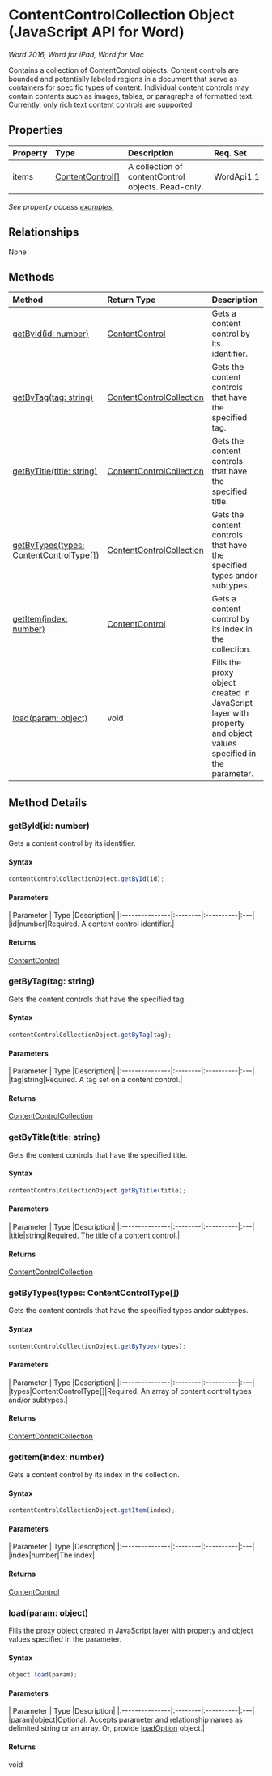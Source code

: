 # ContentControlCollection Object (JavaScript API for Word)

_Word 2016, Word for iPad, Word for Mac_

Contains a collection of ContentControl objects. Content controls are bounded and potentially labeled regions in a document that serve as containers for specific types of content. Individual content controls may contain contents such as images, tables, or paragraphs of formatted text. Currently, only rich text content controls are supported.

## Properties

| Property	   | Type	|Description| Req. Set|
|:---------------|:--------|:----------|:----|
|items|[ContentControl[]](contentcontrol.md)|A collection of contentControl objects. Read-only.|WordApi1.1||

_See property access [examples.](#property-access-examples)_

## Relationships
None


## Methods

| Method		   | Return Type	|Description| Req. Set|
|:---------------|:--------|:----------|:----|
|[getById(id: number)](#getbyidid-number)|[ContentControl](contentcontrol.md)|Gets a content control by its identifier.|WordApi1.1|
|[getByTag(tag: string)](#getbytagtag-string)|[ContentControlCollection](contentcontrolcollection.md)|Gets the content controls that have the specified tag.|WordApi1.1|
|[getByTitle(title: string)](#getbytitletitle-string)|[ContentControlCollection](contentcontrolcollection.md)|Gets the content controls that have the specified title.|WordApi1.1|
|[getByTypes(types: ContentControlType[])](#getbytypestypes-contentcontroltype)|[ContentControlCollection](contentcontrolcollection.md)|Gets the content controls that have the specified types andor subtypes.|WordApi1.1|
|[getItem(index: number)](#getitemindex-number)|[ContentControl](contentcontrol.md)|Gets a content control by its index in the collection.|WordApi1.1|
|[load(param: object)](#loadparam-object)|void|Fills the proxy object created in JavaScript layer with property and object values specified in the parameter.|WordApi1.1|

## Method Details


### getById(id: number)
Gets a content control by its identifier.

#### Syntax
```js
contentControlCollectionObject.getById(id);
```

#### Parameters
| Parameter	   | Type	|Description|
|:---------------|:--------|:----------|:---|
|id|number|Required. A content control identifier.|

#### Returns
[ContentControl](contentcontrol.md)

### getByTag(tag: string)
Gets the content controls that have the specified tag.

#### Syntax
```js
contentControlCollectionObject.getByTag(tag);
```

#### Parameters
| Parameter	   | Type	|Description|
|:---------------|:--------|:----------|:---|
|tag|string|Required. A tag set on a content control.|

#### Returns
[ContentControlCollection](contentcontrolcollection.md)

### getByTitle(title: string)
Gets the content controls that have the specified title.

#### Syntax
```js
contentControlCollectionObject.getByTitle(title);
```

#### Parameters
| Parameter	   | Type	|Description|
|:---------------|:--------|:----------|:---|
|title|string|Required. The title of a content control.|

#### Returns
[ContentControlCollection](contentcontrolcollection.md)

### getByTypes(types: ContentControlType[])
Gets the content controls that have the specified types andor subtypes.

#### Syntax
```js
contentControlCollectionObject.getByTypes(types);
```

#### Parameters
| Parameter	   | Type	|Description|
|:---------------|:--------|:----------|:---|
|types|ContentControlType[]|Required. An array of content control types and/or subtypes.|

#### Returns
[ContentControlCollection](contentcontrolcollection.md)

### getItem(index: number)
Gets a content control by its index in the collection.

#### Syntax
```js
contentControlCollectionObject.getItem(index);
```

#### Parameters
| Parameter	   | Type	|Description|
|:---------------|:--------|:----------|:---|
|index|number|The index|

#### Returns
[ContentControl](contentcontrol.md)

### load(param: object)
Fills the proxy object created in JavaScript layer with property and object values specified in the parameter.

#### Syntax
```js
object.load(param);
```

#### Parameters
| Parameter	   | Type	|Description|
|:---------------|:--------|:----------|:---|
|param|object|Optional. Accepts parameter and relationship names as delimited string or an array. Or, provide [loadOption](loadoption.md) object.|

#### Returns
void
